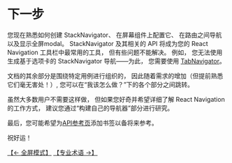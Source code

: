 # 下一步

您现在熟悉如何创建 StackNavigator、
在屏幕组件上配置它、
在路由之间导航以及显示全屏modal。
StackNavigator 及其相关的 API 将成为您的 React Navigation 工具栏中最常用的工具，
但有些问题不能解决。
例如，
您无法使用生成基于选项卡的 StackNavigator 导航——为此，
您需要使用 [TabNavigator](../howDoIdo/tab-based-navigation.md)。

文档的其余部分是围绕特定用例进行组织的，
因此随着需求的增加（但提前熟悉它们毫无害处！）,
您可以在“我该怎么做？”下的各个部分之间跳转。


虽然大多数用户不需要这样做，
但如果您好奇并希望详细了解 React Navigation 的工作方式，
建议您通过“构建自己的导航器”部分进行研究。

最后，您可能希望为[API参考页](https://reactnavigation.org/docs/api-reference.html)添加书签以备将来参考。

祝好运！

[【← 全屏模式】](./modal.md)      [【专业术语 →】](./glossary-of-terms.md)
